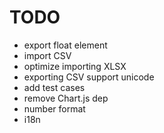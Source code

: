 # TODO

- export float element
- import CSV
- optimize importing XLSX
- exporting CSV support unicode
- add test cases
- remove Chart.js dep
- number format
- i18n
